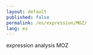 ```yaml
---
layout: default
published: false
permalink: /es/expression/MOZ/
lang: es
---
```


expression analysis MOZ
